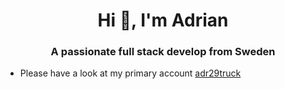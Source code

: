 <h1 align="center">Hi 👋, I'm Adrian</h1>
<h3 align="center">A passionate full stack develop from Sweden</h3>

- Please have a look at my primary account [adr29truck](https://github.com/adr29truck)


<!--
**te4-adrian-almetun-smeds/te4-adrian-almetun-smeds** is a ✨ _special_ ✨ repository because its `README.md` (this file) appears on your GitHub profile.

Here are some ideas to get you started:

- 🔭 I’m currently working on ...
- 🌱 I’m currently learning ...
- 👯 I’m looking to collaborate on ...
- 🤔 I’m looking for help with ...
- 💬 Ask me about ...
- 📫 How to reach me: ...
- 😄 Pronouns: ...
- ⚡ Fun fact: ...
-->
